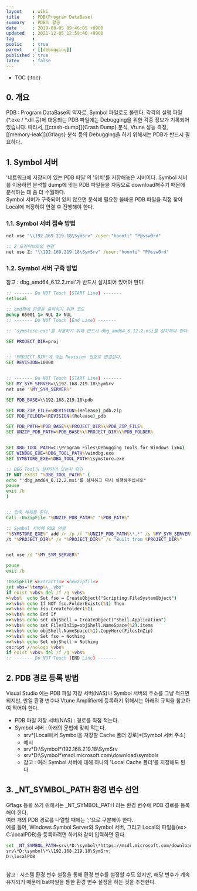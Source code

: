 ```yaml
---
layout    : wiki
title     : PDB(Program DataBase)
summary   : PDB의 활용
date      : 2019-08-05 09:46:05 +0900
updated   : 2021-12-05 12:59:40 +0900
tag       :
public    : true
parent    : [[debugging]]
published : true
latex     : false
---
```

* TOC
{:toc}

## 0. 개요

PDB : Program DataBase의 약자로, Symbol 파일로도 불린다.
각각의 실행 파일(*.exe / *.dll 등)에 대응되는 PDB 파일에는 Debugging을 위한 각종 정보가 기록되어 있습니다.
따라서, [[crash-dump]]{Crash Dump} 분석, Vtune 성능 측정, [[memory-leak]]{Gflags} 분석 등의 Debugging을 하기 위해서는 PDB가 반드시 필요하다.
	
## 1. Symbol 서버
'네트워크에 저장되어 있는 PDB 파일'의 '위치'를 저장해놓은 서버이다.
Symbol 서버를 이용하면 분석할 dump에 맞는 PDB 파일들을 자동으로 download해주기 때문에 분석하는 데 좀 더 수월하다.  
Symbol 서버가 구축되어 있지 않으면 분석에 필요한 올바른 PDB 파일을 직접 찾아 Local에 저장하여 연결 후 진행해야 한다.

### 1.1. Symbol 서버 접속 방법

```bat
net use "\\192.169.219.18\SymSrv" /user:"hoonti" "P@ssw0rd"

:: Z 드라이브로의 연결
net use Z: "\\192.169.219.18\SymSrv" /user:"hoonti" "P@ssw0rd"
```

### 1.2. Symbol 서버 구축 방법
참고 : dbg_amd64_6.12.2.msi'가 반드시 설치되어 있어야 한다.  

```bat
:: ------- Do NOT Touch (START Line) -------
setlocal

:: cmd창에 한글을 출력하기 위한 코드
@chcp 65001 1> NUL 2> NUL
:: ------- Do NOT Touch (End Line) -------

:: 'symstore.exe'를 사용하기 위해 반드시 dbg_amd64_6.12.2.msi를 설치해야 한다.

SET PROJECT_DIR=proj


:: 'PROJECT_DIR'에 맞는 Revision 번호로 변경한다.
SET REVISION=10000


:: ------- Do NOT Touch (START Line) -------
SET MY_SYM_SERVER=\\192.168.219.18\SymSrv
net use "%MY_SYM_SERVER%"

SET PDB_BASE=\\192.168.219.18\pdb

SET PDB_ZIP_FILE=%REVISION%(Release)_pdb.zip
SET PDB_FOLDER=%REVISION%(Release)_pdb

SET PDB_PATH=%PDB_BASE%\%PROJECT_DIR%\%PDB_ZIP_FILE%
SET UNZIP_PDB_PATH=%PDB_BASE%\%PROJECT_DIR%\%PDB_FOLDER%


SET DBG_TOOL_PATH=C:\Program Files\Debugging Tools for Windows (x64)
SET WINDBG_EXE=%DBG_TOOL_PATH%\windbg.exe
SET SYMSTORE_EXE=%DBG_TOOL_PATH%\symstore.exe

:: DBG Tool이 설치되어 있는지 확인
IF NOT EXIST "%DBG_TOOL_PATH%" (
echo "'dbg_amd64_6.12.2.msi'를 설치하고 다시 실행해주십시오"
pause
exit /b
)


:: 압축 해제를 한다.
Call :UnZipFile "%UNZIP_PDB_PATH%" "%PDB_PATH%"

:: Symbol 서버에 PDB 연결
"%SYMSTORE_EXE%" add /r /p /f "%UNZIP_PDB_PATH%\*.*" /s %MY_SYM_SERVER% 
/t "%PROJECT_DIR%" /v "%PROJECT_DIR%" /c "Built from %PROJECT_DIR%"


net use /d "%MY_SYM_SERVER%"

pause
exit /b

:UnZipFile <ExtractTo> <newzipfile>
set vbs="%temp%\_.vbs"
if exist %vbs% del /f /q %vbs%
>%vbs%  echo Set fso = CreateObject("Scripting.FileSystemObject")
>>%vbs% echo If NOT fso.FolderExists(%1) Then
>>%vbs% echo fso.CreateFolder(%1)
>>%vbs% echo End If
>>%vbs% echo set objShell = CreateObject("Shell.Application")
>>%vbs% echo set FilesInZip=objShell.NameSpace(%2).items
>>%vbs% echo objShell.NameSpace(%1).CopyHere(FilesInZip)
>>%vbs% echo Set fso = Nothing
>>%vbs% echo Set objShell = Nothing
cscript //nologo %vbs%
if exist %vbs% del /f /q %vbs%
:: ------- Do NOT Touch (END Line) -------
```


## 2. PDB 경로 등록 방법

Visual Studio 에는 PDB 파일 저장 서버(NAS)나 Symbol 서버의 주소를 그냥 적으면 되지만, 만일 환경 변수나 Vtune Amplifier에 등록하기 위해서는 아래의 규칙을 참고하여 적어야 한다.
- PDB 파일 저장 서버(NAS) : 경로를 직접 적는다.
- Symbol 서버 : 아래의 문법에 맞춰 적는다.  
	- srv\*[Local에서 Symbol을 저장할 Cache 폴더 경로]\*[Symbol 서버 주소]  
	- 예시
  	- srv\*D:\Symbol\*\\192.168.219.18\SymSrv
  	- srv\*D:\Symbol\*\\msdl.microsoft.com\download\symbols  
	- 참고 : 여러 Symbol 서버에 대해 하나의 'Local Cache 폴더'를 지정해도 된다.
	
	
## 3. _NT_SYMBOL_PATH 환경 변수 선언

Gflags 등을 쓰기 위해서는 _NT_SYMBOL_PATH 라는 환경 변수에 PDB 경로를 등록해야 한다.  
여러 개의 PDB 경로를 나열할 때에는 ';'으로 구분해야 한다.  
예를 들어, Windows Symbol Server와 Symbol 서버, 그리고 Local의 파일들(ex> C:\localPDB)을 등록하려면 하기와 같이 입력하면 된다.  

```bat
set _NT_SYMBOL_PATH=srv\*D:\symbol\*https://msdl.microsoft.com/download/symbols;
srv\*D:\symbol\*\\192.168.219.18\SymSrv;
D:\localPDB
```

<br>
참고 : 시스템 환경 변수 설정을 통해 환경 변수를 설정할 수도 있지만, 해당 변수가 계속 유지되기 때문에 bat파일을 통한 환경 변수 설정을 하는 것을 추천한다.

